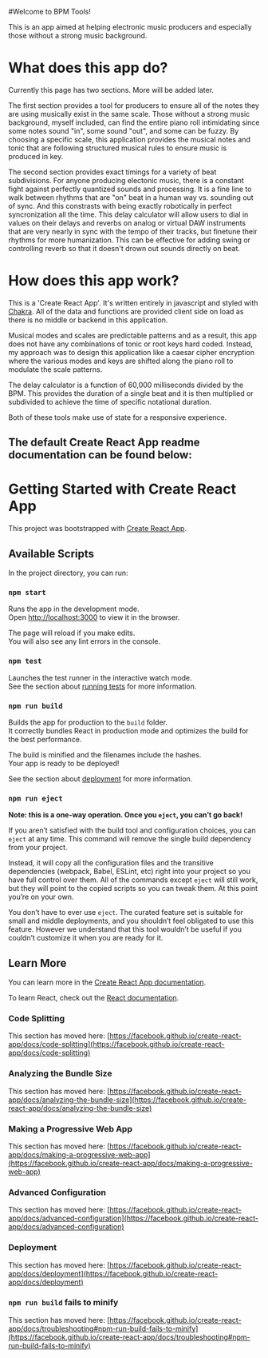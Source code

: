 #Welcome to BPM Tools!

This is an app aimed at helping electronic music producers and especially those without a strong music background.

# What does this app do?
Currently this page has two sections. More will be added later.

The first section provides a tool for producers to ensure all of the notes they are using musically exist in the same scale. Those without a strong music background, myself included, can find the entire piano roll intimidating since some notes sound "in", some sound "out", and some can be fuzzy. By choosing a specific scale, this application provides the musical notes and tonic that are following structured musical rules to ensure music is produced in key.

The second section provides exact timings for a variety of beat subdivisions. For anyone producing electonic music, there is a constant fight against perfectly quantized sounds and processing. It is a fine line to walk between rhythms that are "on" beat in a human way vs. sounding out of sync. And this constrasts with being exactly robotically in perfect syncronization all the time. This delay calculator will allow users to dial in values on their delays and reverbs on analog or virtual DAW instruments that are very nearly in sync with the tempo of their tracks, but finetune their rhythms for more humanization. This can be effective for adding swing or controlling reverb so that it doesn't drown out sounds directly on beat.

# How does this app work?

This is a 'Create React App'. It's written entirely in javascript and styled with [Chakra](https://chakra-ui.com/docs/getting-started). All of the data and functions are provided client side on load as there is no middle or backend in this application.

Musical modes and scales are predictable patterns and as a result, this app does not have any combinations of tonic or root keys hard coded. Instead, my approach was to design this application like a caesar cipher encryption where the various modes and keys are shifted along the piano roll to modulate the scale patterns.

The delay calculator is a function of 60,000 milliseconds divided by the BPM. This provides the duration of a single beat and it is then multiplied or subdivided to achieve the time of specific notational duration.

Both of these tools make use of state for a responsive experience.


## The default Create React App readme documentation can be found below:

# Getting Started with Create React App

This project was bootstrapped with [Create React App](https://github.com/facebook/create-react-app).

## Available Scripts

In the project directory, you can run:

### `npm start`

Runs the app in the development mode.\
Open [http://localhost:3000](http://localhost:3000) to view it in the browser.

The page will reload if you make edits.\
You will also see any lint errors in the console.

### `npm test`

Launches the test runner in the interactive watch mode.\
See the section about [running tests](https://facebook.github.io/create-react-app/docs/running-tests) for more information.

### `npm run build`

Builds the app for production to the `build` folder.\
It correctly bundles React in production mode and optimizes the build for the best performance.

The build is minified and the filenames include the hashes.\
Your app is ready to be deployed!

See the section about [deployment](https://facebook.github.io/create-react-app/docs/deployment) for more information.

### `npm run eject`

**Note: this is a one-way operation. Once you `eject`, you can’t go back!**

If you aren’t satisfied with the build tool and configuration choices, you can `eject` at any time. This command will remove the single build dependency from your project.

Instead, it will copy all the configuration files and the transitive dependencies (webpack, Babel, ESLint, etc) right into your project so you have full control over them. All of the commands except `eject` will still work, but they will point to the copied scripts so you can tweak them. At this point you’re on your own.

You don’t have to ever use `eject`. The curated feature set is suitable for small and middle deployments, and you shouldn’t feel obligated to use this feature. However we understand that this tool wouldn’t be useful if you couldn’t customize it when you are ready for it.

## Learn More

You can learn more in the [Create React App documentation](https://facebook.github.io/create-react-app/docs/getting-started).

To learn React, check out the [React documentation](https://reactjs.org/).

### Code Splitting

This section has moved here: [https://facebook.github.io/create-react-app/docs/code-splitting](https://facebook.github.io/create-react-app/docs/code-splitting)

### Analyzing the Bundle Size

This section has moved here: [https://facebook.github.io/create-react-app/docs/analyzing-the-bundle-size](https://facebook.github.io/create-react-app/docs/analyzing-the-bundle-size)

### Making a Progressive Web App

This section has moved here: [https://facebook.github.io/create-react-app/docs/making-a-progressive-web-app](https://facebook.github.io/create-react-app/docs/making-a-progressive-web-app)

### Advanced Configuration

This section has moved here: [https://facebook.github.io/create-react-app/docs/advanced-configuration](https://facebook.github.io/create-react-app/docs/advanced-configuration)

### Deployment

This section has moved here: [https://facebook.github.io/create-react-app/docs/deployment](https://facebook.github.io/create-react-app/docs/deployment)

### `npm run build` fails to minify

This section has moved here: [https://facebook.github.io/create-react-app/docs/troubleshooting#npm-run-build-fails-to-minify](https://facebook.github.io/create-react-app/docs/troubleshooting#npm-run-build-fails-to-minify)
